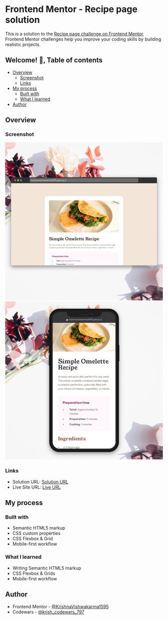 # Frontend Mentor - Recipe page solution

This is a solution to the [Recipe page challenge on Frontend Mentor](https://www.frontendmentor.io/challenges/recipe-page-KiTsR8QQKm). Frontend Mentor challenges help you improve your coding skills by building realistic projects.

## Welcome! 👋, Table of contents

- [Overview](#overview)  
  - [Screenshot](#screenshot)
  - [Links](#links)
- [My process](#my-process)
  - [Built with](#built-with)
  - [What I learned](#what-i-learned)  
- [Author](#author)

## Overview

### Screenshot

![](./assets/images/screenshot-desktop.png)
![](./assets/images/screenshot-mobile.png)

### Links

- Solution URL: [Solution URL](https://www.frontendmentor.io/solutions/responsive-social-links-profile-component-WhVn3D3wwL)
- Live Site URL: [Live URL](https://krishnavishwakarma1595.github.io/frontend-mentor/Newbie/social-links-profile/)

## My process

### Built with

- Semantic HTML5 markup
- CSS custom properties
- CSS Flexbox & Grid
- Mobile-first workflow

### What I learned

- Writing Semantic HTML5 markup
- CSS Flexbox & Grids
- Mobile-first workflow

## Author

- Frontend Mentor - [@KrishnaVishwakarma1595](https://www.frontendmentor.io/profile/KrishnaVishwakarma1595)
- Codewars - [@krish_codewars_797](https://www.codewars.com/users/krish_codewars_797)
